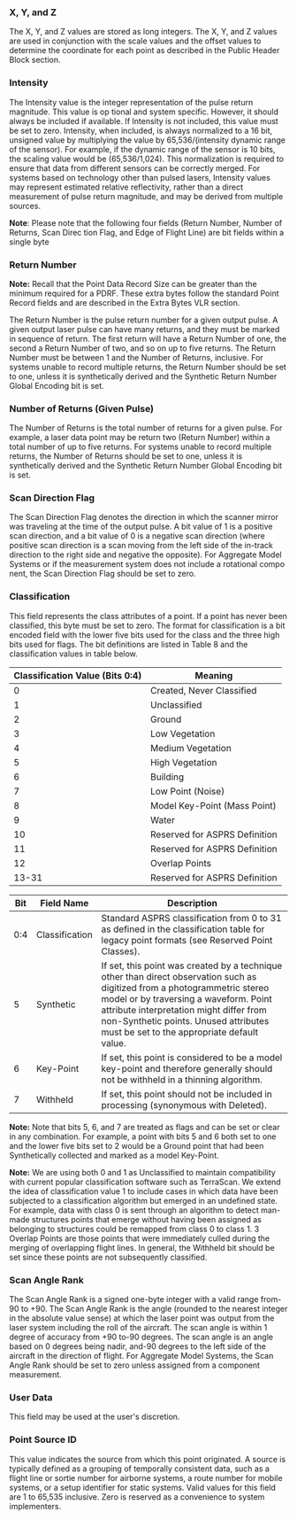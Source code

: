  ### **X, Y, and Z**
 The X, Y, and Z values are stored as long integers. The X, Y, and Z values are used in conjunction
 with the scale values and the offset values to determine the coordinate for each point as described
 in the Public Header Block section.

 ### **Intensity**
 The Intensity value is the integer representation of the pulse return magnitude. This value is op
 tional and system specific. However, it should always be included if available. If Intensity is not
 included, this value must be set to zero.
 Intensity, when included, is always normalized to a 16 bit, unsigned value by multiplying the value
 by 65,536/(intensity dynamic range of the sensor). For example, if the dynamic range of the sensor
 is 10 bits, the scaling value would be (65,536/1,024). This normalization is required to ensure that
 data from different sensors can be correctly merged.
 For systems based on technology other than pulsed lasers, Intensity values may represent estimated
 relative reflectivity, rather than a direct measurement of pulse return magnitude, and may be derived
 from multiple sources.

 **Note**: Please note that the following four fields (Return Number, Number of Returns, Scan Direc
 tion Flag, and Edge of Flight Line) are bit fields within a single byte

### **Return Number**
**Note:**
 Recall that the Point Data Record Size can be greater than the minimum required for a PDRF. These extra bytes
 follow the standard Point Record fields and are described in the Extra Bytes VLR section.

 The Return Number is the pulse return number for a given output pulse. A given output laser pulse
 can have many returns, and they must be marked in sequence of return. The first return will have
 a Return Number of one, the second a Return Number of two, and so on up to five returns. The
 Return Number must be between 1 and the Number of Returns, inclusive.
 For systems unable to record multiple returns, the Return Number should be set to one, unless it is
 synthetically derived and the Synthetic Return Number Global Encoding bit is set.

### **Number of Returns (Given Pulse)**

 The Number of Returns is the total number of returns for a given pulse. For example, a laser data
 point may be return two (Return Number) within a total number of up to five returns.
 For systems unable to record multiple returns, the Number of Returns should be set to one, unless
 it is synthetically derived and the Synthetic Return Number Global Encoding bit is set.

### **Scan Direction Flag**

 The Scan Direction Flag denotes the direction in which the scanner mirror was traveling at the time
 of the output pulse. A bit value of 1 is a positive scan direction, and a bit value of 0 is a negative
 scan direction (where positive scan direction is a scan moving from the left side of the in-track
 direction to the right side and negative the opposite).
 For Aggregate Model Systems or if the measurement system does not include a rotational compo
nent, the Scan Direction Flag should be set to zero.

### **Classification**

This field represents the class attributes of a point. If a point has never been classified, this byte
 must be set to zero. The format for classification is a bit encoded field with the lower five bits used
 for the class and the three high bits used for flags. The bit definitions are listed in Table 8 and the
 classification values in table below.

| Classification Value (Bits 0:4) | Meaning                         |
|---------------------------------|---------------------------------|
| 0                               | Created, Never Classified       |
| 1                               | Unclassified                |
| 2                               | Ground                          |
| 3                               | Low Vegetation                  |
| 4                               | Medium Vegetation               |
| 5                               | High Vegetation                 |
| 6                               | Building                        |
| 7                               | Low Point (Noise)               |
| 8                               | Model Key-Point (Mass Point)    |
| 9                               | Water                           |
| 10                              | Reserved for ASPRS Definition   |
| 11                              | Reserved for ASPRS Definition   |
| 12                              | Overlap Points                 |
| 13-31                           | Reserved for ASPRS Definition   |

| Bit | Field Name     | Description                                                                                                           |
|-----|----------------|-----------------------------------------------------------------------------------------------------------------------|
| 0:4 | Classification | Standard ASPRS classification from 0 to 31 as defined in the classification table for legacy point formats (see Reserved Point Classes). |
| 5   | Synthetic      | If set, this point was created by a technique other than direct observation such as digitized from a photogrammetric stereo model or by traversing a waveform. Point attribute interpretation might differ from non-Synthetic points. Unused attributes must be set to the appropriate default value. |
| 6   | Key-Point      | If set, this point is considered to be a model key-point and therefore generally should not be withheld in a thinning algorithm. |
| 7   | Withheld       | If set, this point should not be included in processing (synonymous with Deleted).                                    |

**Note:** Note that bits 5, 6, and 7 are treated as flags and can be set or clear in any combination.
 For example, a point with bits 5 and 6 both set to one and the lower five bits set to 2 would be a
 Ground point that had been Synthetically collected and marked as a model Key-Point.

 **Note:** We are using both 0 and 1 as Unclassified to maintain compatibility with current popular classification software
 such as TerraScan. We extend the idea of classification value 1 to include cases in which data have been subjected to a
 classification algorithm but emerged in an undefined state. For example, data with class 0 is sent through an algorithm
 to detect man-made structures points that emerge without having been assigned as belonging to structures could be
 remapped from class 0 to class 1.
 3 Overlap Points are those points that were immediately culled during the merging of overlapping flight lines. In
 general, the Withheld bit should be set since these points are not subsequently classified.

### **Scan Angle Rank**

 The Scan Angle Rank is a signed one-byte integer with a valid range from-90 to +90. The Scan
 Angle Rank is the angle (rounded to the nearest integer in the absolute value sense) at which the
 laser point was output from the laser system including the roll of the aircraft. The scan angle is
 within 1 degree of accuracy from +90 to-90 degrees. The scan angle is an angle based on 0 degrees
 being nadir, and-90 degrees to the left side of the aircraft in the direction of flight.
 For Aggregate Model Systems, the Scan Angle Rank should be set to zero unless assigned from a
 component measurement.

### **User Data**

This field may be used at the user's discretion.

### **Point Source ID**

 This value indicates the source from which this point originated. A source is typically defined as a
 grouping of temporally consistent data, such as a flight line or sortie number for airborne systems,
 a route number for mobile systems, or a setup identifier for static systems. Valid values for this
 field are 1 to 65,535 inclusive. Zero is reserved as a convenience to system implementers.
